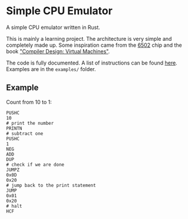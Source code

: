 Simple CPU Emulator
====

A simple CPU emulator written in Rust.

This is mainly a learning project. The architecture is very simple and completely made up. Some inspiration came from the [6502](https://en.wikipedia.org/wiki/MOS_Technology_6502) chip and the book ["Compiler Design: Virtual Machines"](https://www.springer.com/de/book/9783642149085).

The code is fully documented. A list of instructions can be found [here](https://github.com/michidk/simple-cpu-emulator/blob/main/src/processor.rs#L13). Examples are in the `examples/` folder.

## Example

Count from 10 to 1:
```assembly
PUSHC
10
# print the number
PRINTN
# subtract one
PUSHC
1
NEG
ADD
DUP
# check if we are done
JUMPZ
0x0D
0x20
# jump back to the print statement
JUMP
0x01
0x20
# halt
HCF
```
